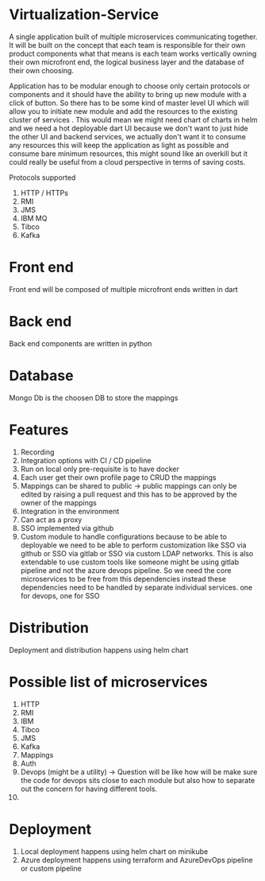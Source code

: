 # Virtualization-Service

A single application built of multiple microservices communicating together. It will be built on the concept that each team is responsible for their own product components what that means is each team works vertically owning their own microfront end, the logical business layer and the database of their own choosing. 

Application has to be modular enough to choose only certain protocols or components and it should have the ability to bring up new module with a click of button. So there has to be some kind of master level UI which will allow you to initiate new module and add the resources to the existing cluster of services . This would mean we might need chart of charts in helm and we need a hot deployable dart UI because we don't want to just hide the other UI and backend services, we actually don't want it to consume any resources this will keep the application as light as possible and consume bare minimum resources, this might sound like an overkill but it could really be useful from a cloud perspective in terms of saving costs.

Protocols supported

1. HTTP / HTTPs
2. RMI
3. JMS
4. IBM MQ
5. Tibco
6. Kafka


# Front end
Front end will be composed of multiple microfront ends written in dart

# Back end
Back end components are written in python

# Database
Mongo Db is the choosen DB to store the mappings

# Features
1. Recording
2. Integration options with CI / CD pipeline
3. Run on local only pre-requisite is to have docker
4. Each user get their own profile page to CRUD the mappings
5. Mappings can be shared to public -> public mappings can only be edited by raising a pull request and this has to be approved by the owner of the mappings
7. Integration in the environment
8. Can act as a proxy
9. SSO implemented via github
10. Custom module to handle configurations because to be able to deployable we need to be able to perform customization like SSO via github or SSO via gitlab or SSO via custom LDAP networks. This is also extendable to use custom tools like someone might be using gitlab pipeline and not the azure devops pipeline. So we need the core microservices to be free from this dependencies instead these dependencies need to be handled by separate individual services. one for devops, one for SSO

# Distribution
Deployment and distribution happens using helm chart

# Possible list of microservices

1. HTTP
2. RMI
3. IBM
4. Tibco
5. JMS
6. Kafka
7. Mappings
8. Auth
9. Devops (might be a utility) -> Question will be like how will be make sure the code for devops sits close to each module but also how to separate out the concern for having different tools.
10. 

# Deployment
1. Local deployment happens using helm chart on minikube
2. Azure deployment happens using terraform and AzureDevOps pipeline or custom pipeline
